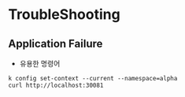 # TroubleShooting

## Application Failure
- 유용한 명령어
```
k config set-context --current --namespace=alpha
curl http://localhost:30081
```
